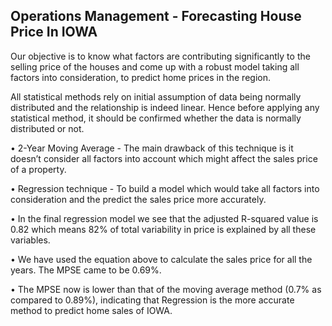 Operations Management - Forecasting House Price In IOWA
----------------

Our objective is to know what factors are contributing significantly to the selling price of the houses and come up with a robust model taking all factors into consideration, to predict home prices in the region.

All statistical methods rely on initial assumption of data being normally distributed and the relationship is indeed linear. Hence before applying any statistical method, it should be confirmed whether the data is normally distributed or not. 

• 2-Year Moving Average - The main drawback of this technique is it doesn’t consider all factors into account which might affect the sales price of a property.
 
• Regression technique -  To build a model which would take all factors into consideration and the predict the sales price more accurately.

• In the final regression model we see that the adjusted R-squared value is 0.82 which means 82% of total variability in price is explained by all these variables.

• We have used the equation above to calculate the sales price for all the years. The MPSE came to be 0.69%.

• The MPSE now is lower than that of the moving average method (0.7% as compared to 0.89%), indicating that Regression is the more accurate method to predict home sales of IOWA.

